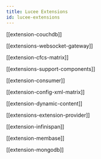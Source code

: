 ```yaml
---
title: Lucee Extensions
id: lucee-extensions
---
```


[[extension-couchdb]]

[[extensions-websocket-gateway]]

[[extension-cfcs-matrix]]

[[extensions-support-components]]

[[extension-consumer]]

[[extension-config-xml-matrix]]

[[extension-dynamic-content]]

[[extensions-extension-provider]]

[[extension-infinispan]]

[[extension-membase]]

[[extension-mongodb]]